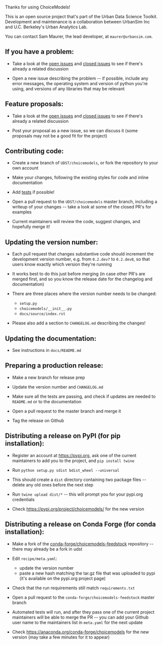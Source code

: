 Thanks for using ChoiceModels! 

This is an open source project that's part of the Urban Data Science Toolkit. Development and maintenance is a collaboration between UrbanSim Inc and U.C. Berkeley's Urban Analytics Lab. 

You can contact Sam Maurer, the lead developer, at `maurer@urbansim.com`.


## If you have a problem:

- Take a look at the [open issues](https://github.com/UDST/choicemodels/issues) and [closed issues](https://github.com/UDST/choicemodels/issues?q=is%3Aissue+is%3Aclosed) to see if there's already a related discussion

- Open a new issue describing the problem -- if possible, include any error messages, the operating system and version of python you're using, and versions of any libraries that may be relevant


## Feature proposals:

- Take a look at the [open issues](https://github.com/UDST/choicemodels/issues) and [closed issues](https://github.com/UDST/choicemodels/issues?q=is%3Aissue+is%3Aclosed) to see if there's already a related discussion

- Post your proposal as a new issue, so we can discuss it (some proposals may not be a good fit for the project)


## Contributing code:

- Create a new branch of `UDST/choicemodels`, or fork the repository to your own account

- Make your changes, following the existing styles for code and inline documentation

- Add [tests](https://github.com/UDST/choicemodels/tree/master/tests) if possible!

- Open a pull request to the `UDST/choicemodels` master branch, including a writeup of your changes -- take a look at some of the closed PR's for examples

- Current maintainers will review the code, suggest changes, and hopefully merge it!


## Updating the version number:

- Each pull request that changes substantive code should increment the development version number, e.g. from `0.2.dev7` to `0.2.dev8`, so that users know exactly which version they're running

- It works best to do this just before merging (in case other PR's are merged first, and so you know the release date for the changelog and documentation)

- There are three places where the version number needs to be changed: 
  - `setup.py`
  - `choicemodels/__init__.py`
  - `docs/source/index.rst`

- Please also add a section to `CHANGELOG.md` describing the changes!


## Updating the documentation: 

- See instructions in `docs/README.md`


## Preparing a production release:

- Make a new branch for release prep

- Update the version number and `CHANGELOG.md`

- Make sure all the tests are passing, and check if updates are needed to `README.md` or to the documentation

- Open a pull request to the master branch and merge it

- Tag the release on Github


## Distributing a release on PyPI (for pip installation):

- Register an account at https://pypi.org, ask one of the current maintainers to add you to the project, and `pip install twine`

- Run `python setup.py sdist bdist_wheel --universal`

- This should create a `dist` directory containing two package files -- delete any old ones before the next step

- Run `twine upload dist/*` -- this will prompt you for your pypi.org credentials

- Check https://pypi.org/project/choicemodels/ for the new version


## Distributing a release on Conda Forge (for conda installation):

- Make a fork of the [conda-forge/choicemodels-feedstock](https://github.com/conda-forge/choicemodels-feedstock) repository -- there may already be a fork in udst

- Edit `recipe/meta.yaml`: 
  - update the version number
  - paste a new hash matching the tar.gz file that was uploaded to pypi (it's available on the pypi.org project page)

- Check that the run requirements still match `requirements.txt`

- Open a pull request to the `conda-forge/choicemodels-feedstock` master branch

- Automated tests will run, and after they pass one of the current project maintainers will be able to merge the PR -- you can add your Github user name to the maintainers list in `meta.yaml` for the next update

- Check https://anaconda.org/conda-forge/choicemodels for the new version (may take a few minutes for it to appear)
